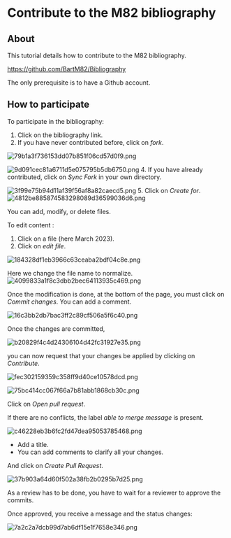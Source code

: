 # Contribute to the M82 bibliography

## About

This tutorial details how to contribute to the M82 bibliography.

<https://github.com/BartM82/Bibliography>

The only prerequisite is to have a Github account.

## How to participate

To participate in the bibliography:

1. Click on the bibliography link.
2. If you have never contributed before, click on *fork*.

![79b1a3f736153dd07b851f06cd57d0f9.png](./_resources/79b1a3f736153dd07b851f06cd57d0f9.png)

![9d091cec81a6711d5e075795b5db6750.png](./_resources/9d091cec81a6711d5e075795b5db6750.png)
4. If you have already contributed, click on *Sync Fork* in your own directory.

![3f99e75b94d11af39f56af8a82caecd5.png](./_resources/3f99e75b94d11af39f56af8a82caecd5.png)
5. Click on *Create for*.
![4812be885874583298089d36599036d6.png](./_resources/4812be885874583298089d36599036d6.png)

You can add, modify, or delete files.

To edit content :

1. Click on a file (here March 2023).
2. Click on *edit file*.

![184328df1eb3966c63ceaba2bdf04c8e.png](./_resources/184328df1eb3966c63ceaba2bdf04c8e.png)

Here we change the file name to normalize.
![4099833a1f8c3dbb2bec64113935c469.png](./_resources/4099833a1f8c3dbb2bec64113935c469.png)

Once the modification is done, at the bottom of the page,
you must click on *Commit changes*. You can add a comment.

![16c3bb2db7bac3ff2c89cf506a5f6c40.png](./_resources/16c3bb2db7bac3ff2c89cf506a5f6c40.png)

Once the changes are committed,

![b20829f4c4d24306104d42fc31927e35.png](./_resources/b20829f4c4d24306104d42fc31927e35.png)

you can now request that your changes be applied by clicking on *Contribute*.

![fec302159359c358ff9d40ce10578dcd.png](./_resources/fec302159359c358ff9d40ce10578dcd.png)

![75bc414cc067f66a7b81abb1868cb30c.png](./_resources/75bc414cc067f66a7b81abb1868cb30c.png)

Click on *Open pull request*.

If there are no conflicts, the label *able to merge message* is present.

![c46228eb3b6fc2fd47dea95053785468.png](./_resources/c46228eb3b6fc2fd47dea95053785468.png)

* Add a title.
* You can add comments to clarify all your changes.

And click on *Create Pull Request*.

![37b903a64d60f502a38fb2b0295b7d25.png](./_resources/37b903a64d60f502a38fb2b0295b7d25.png)

As a review has to be done, you have to wait for a reviewer to approve the commits.

Once approved, you receive a message and the status changes:

![7a2c2a7dcb99d7ab6df15e1f7658e346.png](./_resources/7a2c2a7dcb99d7ab6df15e1f7658e346.png)
